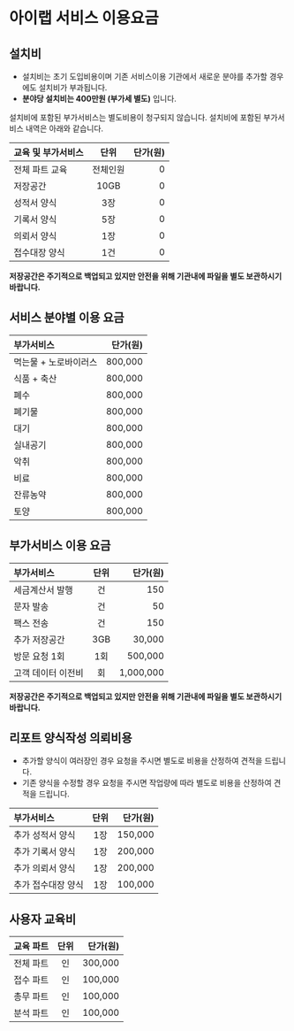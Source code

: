 # 아이랩 서비스 이용요금

## 설치비
- 설치비는 초기 도입비용이며 기존 서비스이용 기관에서 새로운 분야를 추가할 경우에도 설치비가 부과됩니다.
- **분야당 설치비는 400만원 (부가세 별도)** 입니다.

설치비에 포함된 부가서비스는 별도비용이 청구되지 않습니다. 설치비에 포함된 부가서비스 내역은 아래와 같습니다.

| 교육 및 부가서비스     | 단위           | 단가(원)            |
| :------------------ | :-----------: | -----------------: |
| 전체 파트 교육         | 전체인원         | 0                 |
| 저장공간              | 10GB           | 0                 |
| 성적서 양식            | 3장            | 0                 |
| 기록서 양식            | 5장            | 0                 |
| 의뢰서 양식            | 1장            | 0                 |
| 접수대장 양식           | 1건            | 0                 |
**저장공간은 주기적으로 백업되고 있지만 안전을 위해 기관내에 파일을 별도 보관하시기 바랍니다.**

## 서비스 분야별 이용 요금
| 부가서비스            |  단가(원)               |
| :----------------- | ---------------------: |
| 먹는물 + 노로바이러스   | 800,000                |
| 식품 + 축산          | 800,000                |
| 폐수                | 800,000                |
| 폐기물               | 800,000                |
| 대기                | 800,000                |
| 실내공기             | 800,000                |
| 악취                | 800,000                |
| 비료                | 800,000                |
| 잔류농약             | 800,000                |
| 토양                | 800,000                |

## 부가서비스 이용 요금
| 부가서비스             | 단위           | 단가(원)               |
| :------------------ | :-----------: | -------------------: |
| 세금계산서 발행         | 건            | 150                   |
| 문자 발송             | 건            | 50                    |
| 팩스 전송             | 건            | 150                   |
| 추가 저장공간          | 3GB           | 30,000                |
| 방문 요청 1회          | 1회            | 500,000              |
| 고객 데이터 이전비       | 회             | 1,000,000            |
**저장공간은 주기적으로 백업되고 있지만 안전을 위해 기관내에 파일을 별도 보관하시기 바랍니다.**

## 리포트 양식작성 의뢰비용
- 추가할 양식이 여러장인 경우 요청을 주시면 별도로 비용을 산정하여 견적을 드립니다.
- 기존 양식을 수정할 경우 요청을 주시면 작업량에 따라 별도로 비용을 산정하여 견적을 드립니다.

| 부가서비스             | 단위           | 단가(원)               |
| :------------------ | :-----------: | -------------------: |
| 추가 성적서 양식        | 1장            | 150,000              |
| 추가 기록서 양식        | 1장            | 200,000              |
| 추가 의뢰서 양식        | 1장            | 200,000              |
| 추가 접수대장 양식       | 1장           | 100,000               |

## 사용자 교육비

| 교육 파트             | 단위          | 단가(원)               |
| :------------------ | :----------: | -------------------: |
| 전체 파트             | 인            | 300,000              |
| 접수 파트             | 인            | 100,000              |
| 총무 파트             | 인            | 100,000              |
| 분석 파트             | 인            | 100,000              |
